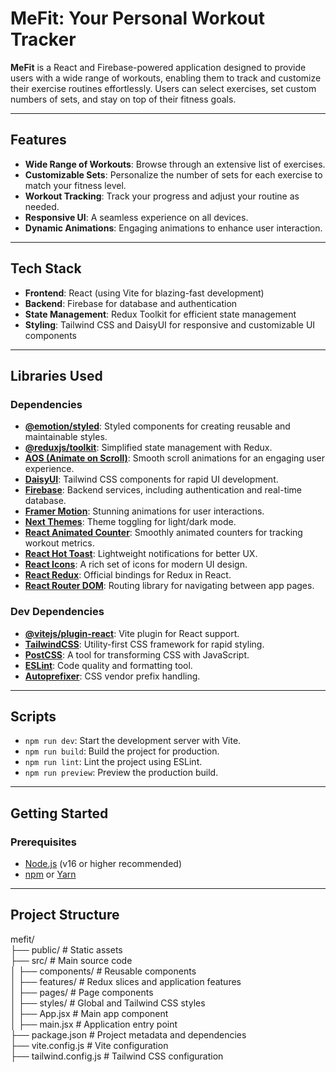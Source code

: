 # MeFit: Your Personal Workout Tracker

**MeFit** is a React and Firebase-powered application designed to provide users with a wide range of workouts, enabling them to track and customize their exercise routines effortlessly. Users can select exercises, set custom numbers of sets, and stay on top of their fitness goals.

---

## Features

- **Wide Range of Workouts**: Browse through an extensive list of exercises.
- **Customizable Sets**: Personalize the number of sets for each exercise to match your fitness level.
- **Workout Tracking**: Track your progress and adjust your routine as needed.
- **Responsive UI**: A seamless experience on all devices.
- **Dynamic Animations**: Engaging animations to enhance user interaction.

---

## Tech Stack

- **Frontend**: React (using Vite for blazing-fast development)
- **Backend**: Firebase for database and authentication
- **State Management**: Redux Toolkit for efficient state management
- **Styling**: Tailwind CSS and DaisyUI for responsive and customizable UI components

---

## Libraries Used

### Dependencies

- **[@emotion/styled](https://emotion.sh/docs/styled)**: Styled components for creating reusable and maintainable styles.
- **[@reduxjs/toolkit](https://redux-toolkit.js.org/)**: Simplified state management with Redux.
- **[AOS (Animate on Scroll)](https://michalsnik.github.io/aos/)**: Smooth scroll animations for an engaging user experience.
- **[DaisyUI](https://daisyui.com/)**: Tailwind CSS components for rapid UI development.
- **[Firebase](https://firebase.google.com/)**: Backend services, including authentication and real-time database.
- **[Framer Motion](https://www.framer.com/motion/)**: Stunning animations for user interactions.
- **[Next Themes](https://github.com/pacocoursey/next-themes)**: Theme toggling for light/dark mode.
- **[React Animated Counter](https://www.npmjs.com/package/react-animated-counter)**: Smoothly animated counters for tracking workout metrics.
- **[React Hot Toast](https://react-hot-toast.com/)**: Lightweight notifications for better UX.
- **[React Icons](https://react-icons.github.io/react-icons/)**: A rich set of icons for modern UI design.
- **[React Redux](https://react-redux.js.org/)**: Official bindings for Redux in React.
- **[React Router DOM](https://reactrouter.com/en/main)**: Routing library for navigating between app pages.

### Dev Dependencies

- **[@vitejs/plugin-react](https://vitejs.dev/guide/)**: Vite plugin for React support.
- **[TailwindCSS](https://tailwindcss.com/)**: Utility-first CSS framework for rapid styling.
- **[PostCSS](https://postcss.org/)**: A tool for transforming CSS with JavaScript.
- **[ESLint](https://eslint.org/)**: Code quality and formatting tool.
- **[Autoprefixer](https://github.com/postcss/autoprefixer)**: CSS vendor prefix handling.

---

## Scripts

- `npm run dev`: Start the development server with Vite.
- `npm run build`: Build the project for production.
- `npm run lint`: Lint the project using ESLint.
- `npm run preview`: Preview the production build.

---

## Getting Started

### Prerequisites

- [Node.js](https://nodejs.org/) (v16 or higher recommended)
- [npm](https://www.npmjs.com/) or [Yarn](https://yarnpkg.com/)

---

## Project Structure

mefit/<br>
├── public/               # Static assets<br>
├── src/                  # Main source code<br>
│   ├── components/       # Reusable components<br>
│   ├── features/         # Redux slices and application features<br>
│   ├── pages/            # Page components<br>
│   ├── styles/           # Global and Tailwind CSS styles<br>
│   ├── App.jsx           # Main app component<br>
│   ├── main.jsx          # Application entry point<br>
├── package.json          # Project metadata and dependencies<br>
├── vite.config.js        # Vite configuration<br>
├── tailwind.config.js    # Tailwind CSS configuration<br>

